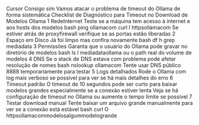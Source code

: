 Cursor
Consigo sim Vamos atacar o problema de timeout do Ollama de forma sistemática
 Checklist de Diagnóstico para Timeout no Download de Modelos Ollama
 1 RedeInternet
 Teste se a máquina tem acesso à internet e aos hosts dos modelos
bash
ping ollamacom
curl I httpsollamacom
 Se estiver atrás de proxyfirewall verifique se as portas estão liberadas
 2 Espaço em Disco
 Já foi limpo mas confira novamente
bash
df h  grep mediadata
 3 Permissões
 Garanta que o usuário do Ollama pode gravar no diretório de modelos
bash
ls l mediadataollama
ou o path real do volume de modelos
 4 DNS
 Se o stack de DNS estava com problema pode afetar resolução de nomes
bash
nslookup ollamacom
 Tente usar DNS público 8888 temporariamente para testar
 5 Logs detalhados
 Rode o Ollama com log mais verboso se possível para ver se há mais detalhes do erro
 6 Timeout padrão
 O timeout de 10 segundos pode ser curto para baixar modelos grandes especialmente se a conexão estiver lenta
 Veja se há configuração de timeout no Ollama ou aumente o tempo limite se possível
 7 Testar download manual
 Tente baixar um arquivo grande manualmente para ver se a conexão está estável
bash
curl O httpsollamacommodelosalgummodelogrande